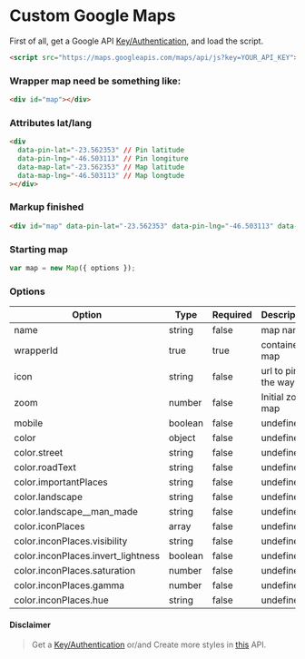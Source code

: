 # Custom Google Maps

First of all, get a Google API [Key/Authentication](https://developers.google.com/maps/documentation/javascript/get-api-key), and load the script.

```html
<script src="https://maps.googleapis.com/maps/api/js?key=YOUR_API_KEY"></script>
```

### Wrapper map need be something like:

```html
<div id="map"></div>
```

### Attributes lat/lang

```html
<div
  data-pin-lat="-23.562353" // Pin latitude
  data-pin-lng="-46.503113" // Pin longiture
  data-map-lat="-23.562353" // Map latitude
  data-map-lng="-46.503113" // Map longtude
></div>

```

### Markup finished
```html
<div id="map" data-pin-lat="-23.562353" data-pin-lng="-46.503113" data-map-lat="-23.562353" data-map-lng="-46.503113"></div>
```

### Starting map
```js
var map = new Map({ options });
```

### Options

Option | Type | Required | Description
------ | ---- | ------- | -----------
name | string | false | map name
wrapperId | true | true | container id map
icon | string | false | url to pin the way
zoom | number | false | Initial zoom map
mobile | boolean | false | undefined
color | object | false | undefined
color.street | string | false | undefined
color.roadText | string | false | undefined
color.importantPlaces | string | false | undefined
color.landscape | string | false | undefined
color.landscape__man_made | string | false | undefined
color.iconPlaces | array | false | undefined
color.inconPlaces.visibility | string | false | undefined
color.inconPlaces.invert_lightness | boolean | false | undefined
color.inconPlaces.saturation | number | false | undefined
color.inconPlaces.gamma | number | false | undefined
color.inconPlaces.hue | string | false | undefined

#### Disclaimer
> Get a [Key/Authentication](https://developers.google.com/maps/documentation/javascript/get-api-key) or/and Create more styles in [this](http://googlemaps.github.io/js-samples/styledmaps/wizard/index.html) API.
